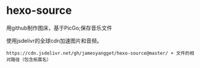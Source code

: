 # hexo-source
用github制作图床，基于PicGo;保存音乐文件

使用jsdelivr的全球cdn加速图片和音频。
```
https://cdn.jsdelivr.net/gh/jamesyangget/hexo-source@master/ + 文件的相对路径（包含拓展名）
```
